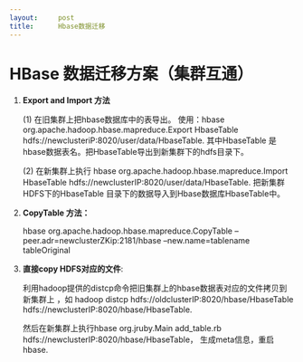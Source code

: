 ```yaml
---
layout:     post
title:      Hbase数据迁移
---
```

<div id="article_content" class="article_content clearfix csdn-tracking-statistics" data-pid="blog" data-mod="popu_307" data-dsm="post">
								            <div id="content_views" class="markdown_views prism-atom-one-dark">
							<!-- flowchart 箭头图标 勿删 -->
							<svg xmlns="http://www.w3.org/2000/svg" style="display: none;"><path stroke-linecap="round" d="M5,0 0,2.5 5,5z" id="raphael-marker-block" style="-webkit-tap-highlight-color: rgba(0, 0, 0, 0);"></path></svg>
							<h1 id="hbase-数据迁移方案集群互通">HBase 数据迁移方案（集群互通）</h1>

<ol>
<li><p><strong>Export and Import 方法</strong></p>

<p>(1) 在旧集群上把hbase数据库中的表导出。 使用：hbase org.apache.hadoop.hbase.mapreduce.Export HbaseTable hdfs://newclusteriP:8020/user/data/HbaseTable. 其中HbaseTable 是hbase数据表名。把HbaseTable导出到新集群下的hdfs目录下。</p>

<p>(2) 在新集群上执行 hbase org.apache.hadoop.hbase.mapreduce.Import HbaseTable hdfs://newclusterIP:8020/user/data/HbaseTable. 把新集群HDFS下的HbaseTable 目录下的数据导入到Hbase数据库HbaseTable中。  </p></li>
<li><p><strong>CopyTable 方法：</strong></p>

<p>hbase org.apache.hadoop.hbase.mapreduce.CopyTable –peer.adr=newclusterZKip:2181/hbase –new.name=tablename tableOriginal</p></li>
<li><p><strong>直接copy HDFS对应的文件</strong>:</p>

<p>利用hadoop提供的distcp命令把旧集群上的hbase数据表对应的文件拷贝到新集群上 ，如 hadoop distcp hdfs://oldclusterIP:8020/hbase/HbaseTable hdfs://newclusterIP:8020/hbase/HbaseTable.</p>

<p>然后在新集群上执行hbase org.jruby.Main add_table.rb hdfs://newclusterIP:8020/hbase/HbaseTable， 生成meta信息，重启hbase.</p></li>
</ol>            </div>
						<link href="https://csdnimg.cn/release/phoenix/mdeditor/markdown_views-9e5741c4b9.css" rel="stylesheet">
                </div>